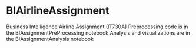 # BIAirlineAssignment
Business Intelligence Airline Assignment (IT730A)
Preprocessing code is in the BIAssignmentPreProcessing notebook
Analysis and visualizations are in the BIAssignmentAnalysis notebook
